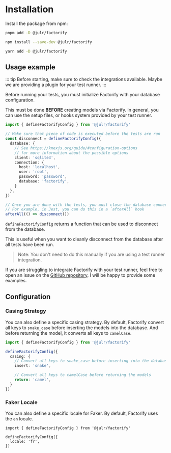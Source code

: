 # Installation

Install the package from npm:

```sh
pnpm add -D @julr/factorify

npm install --save-dev @julr/factorify

yarn add -D @julr/factorify
```

## Usage example

::: tip
Before starting, make sure to check the integrations available. Maybe we are providing a plugin for your test runner.
:::

Before running your tests, you must initialize Factorify with your database configuration.

This must be done **BEFORE** creating models via Factorify. In general, you can use the setup files, or hooks system provided by your test runner.

```ts
import { defineFactorifyConfig } from '@julr/factorify'

// Make sure that piece of code is executed before the tests are run
const disconnect = defineFactorifyConfig({
  database: {
    // See https://knexjs.org/guide/#configuration-options
    // for more information about the possible options
    client: 'sqlite3',
    connection: {
      host: 'localhost',
      user: 'root',
      password: 'password',
      database: 'factorify',
    } 
  },
})

// Once you are done with the tests, you must close the database connection by calling the disconnect function returned by `defineFactorifyConfig`
// For example, in Jest, you can do this in a `afterAll` hook
afterAll(() => disconnect())
```

`defineFactorifyConfig` returns a function that can be used to disconnect from the database.

This is useful when you want to cleanly disconnect from the database after all tests have been run.

> Note: You don't need to do this manually if you are using a test runner integration.


If you are struggling to integrate Factorify with your test runner, feel free to open an issue on the [GitHub repository](https://github.com/Julien-R44/factorify/issues). I will be happy to provide some examples.

## Configuration

### Casing Strategy

You can also define a specific casing strategy. By default, Factorify convert all keys to `snake_case` before inserting the models into the database. And before returning the model, it converts all keys to `camelCase`.

```ts
import { defineFactorifyConfig } from '@julr/factorify'

defineFactorifyConfig({
  casing: {
    // Convert all keys to snake_case before inserting into the database
    insert: 'snake',

    // Convert all keys to camelCase before returning the models
    return: 'camel',
  }
})
```

### Faker Locale

You can also define a specific locale for Faker. By default, Factorify uses the `en` locale.

```ts{4}
import { defineFactorifyConfig } from '@julr/factorify'

defineFactorifyConfig({
  locale: 'fr', 
})
```

